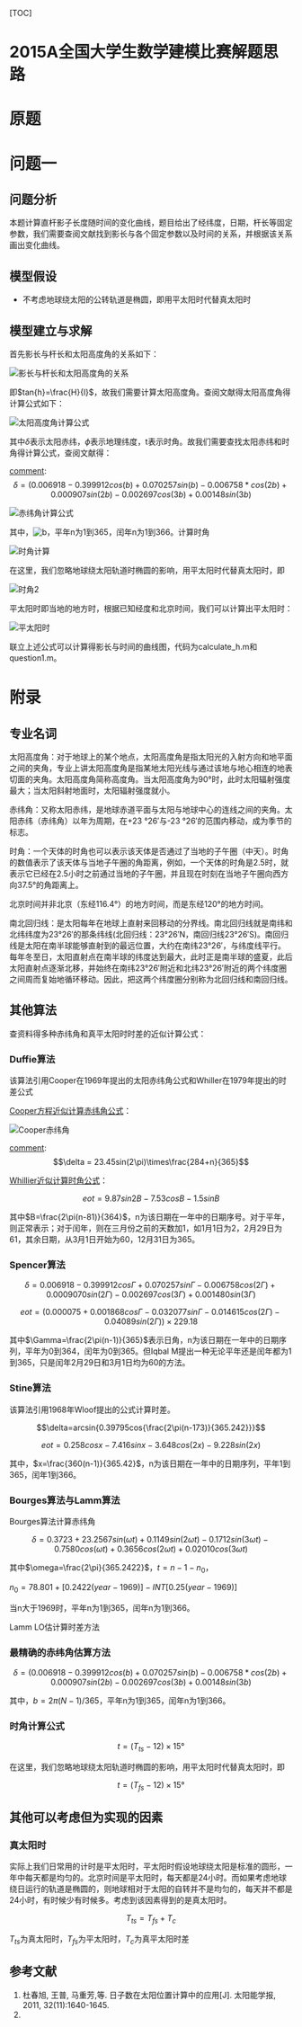 [TOC]

# 2015A全国大学生数学建模比赛解题思路

# 原题



# 问题一

## 问题分析

本题计算直杆影子长度随时间的变化曲线，题目给出了经纬度，日期，杆长等固定参数，我们需要查阅文献找到影长与各个固定参数以及时间的关系，并根据该关系画出变化曲线。

## 模型假设

- 不考虑地球绕太阳的公转轨道是椭圆，即用平太阳时代替真太阳时

## 模型建立与求解

首先影长与杆长和太阳高度角的关系如下：

![影长与杆长和太阳高度角的关系](img/影长杆长太阳高度角.png)

即$tan{h}=\frac{H}{l}$，故我们需要计算太阳高度角。查阅文献得太阳高度角得计算公式如下：

[comment]: $$sin{h}=sin{\phi}sin{\delta}+cos{\phi}cos{\delta}cos{t}​$$

![太阳高度角计算公式](img/太阳高度角公式.gif)

其中$\delta$表示太阳赤纬，$\phi$表示地理纬度，t表示时角。故我们需要查找太阳赤纬和时角得计算公式，查阅文献得：

[comment]: $$\delta=(0.006918-0.399912cos{(b)}+0.070257sin{(b)}-0.006758*cos{(2b)}+0.000907sin{(2b)}-0.002697cos{(3b)}+0.00148sin{(3b})​$$

![赤纬角计算公式](img/赤纬角计算公式.gif)

[comment]: $b=2\pi(N-1)/365$

其中，![b](img/b.gif)，平年n为1到365，闰年n为1到366。计算时角

[comment]: $$t=(T_{fs}-12)\times15°$$

![时角计算](img/时角.gif)

在这里，我们忽略地球绕太阳轨道时椭圆的影响，用平太阳时代替真太阳时，即

![时角2](img/时角2.gif)

[comment]: $$t=(T_{fs}-12)\times15°$$

平太阳时即当地的地方时，根据已知经度和北京时间，我们可以计算出平太阳时：

[comment]: $$T_{fs}=\frac{\theta-120}{15}+T_B$$

![平太阳时](img/平太阳时.gif)

联立上述公式可以计算得影长与时间的曲线图，代码为calculate_h.m和question1.m。

# 附录

## 专业名词

太阳高度角：对于地球上的某个地点，太阳高度角是指太阳光的入射方向和地平面之间的夹角，专业上讲太阳高度角是指某地太阳光线与通过该地与地心相连的地表切面的夹角。太阳高度角简称高度角。当太阳高度角为90°时，此时太阳辐射强度最大；当太阳斜射地面时，太阳辐射强度就小。

赤纬角：又称太阳赤纬，是地球赤道平面与太阳与地球中心的连线之间的夹角。太阳赤纬（赤纬角）以年为周期，在+23 °26′与-23 °26′的范围内移动，成为季节的标志。

时角：一个天体的时角也可以表示该天体是否通过了当地的子午圈（中天）。时角的数值表示了该天体与当地子午圈的角距离，例如，一个天体的时角是2.5时，就表示它已经在2.5小时之前通过当地的子午圈，并且现在时刻在当地子午圈向西方向37.5°的角距离上。

北京时间并非北京（东经116.4°）的地方时间，而是东经120°的地方时间。

南北回归线：是太阳每年在地球上直射来回移动的分界线。南北回归线就是南纬和北纬纬度为23°26′的那条纬线(北回归线：23°26′N，南回归线23°26′S)。南回归线是太阳在南半球能够直射到的最远位置，大约在南纬23°26′，与纬度线平行。每年冬至日，太阳直射点在南半球的纬度达到最大，此时正是南半球的盛夏，此后太阳直射点逐渐北移，并始终在南纬23°26′附近和北纬23°26′附近的两个纬度圈之间周而复始地循环移动。因此，把这两个纬度圈分别称为北回归线和南回归线。

## 其他算法

查资料得多种赤纬角和真平太阳时时差的近似计算公式：

### Duffie算法

该算法引用Cooper在1969年提出的太阳赤纬角公式和Whiller在1979年提出的时差公式

[Cooper方程近似计算赤纬角公式]()：

![Cooper赤纬角](img/Cooper赤纬角.gif)

[comment]: $$\delta = 23.45sin(2\pi)\times\frac{284+n}{365}$$

[Whillier近似计算时角公式]()：

$$eot=9.87sin{2B}-7.53cos{B}-1.5sin{B}$$

其中$B=\frac{2\pi(n-81)}{364}​$，n为该日期在一年中的日期序号。对于平年，则正常表示；对于闰年，则在三月份之前的天数加1，如1月1日为2，2月29日为61，其余日期，从3月1日开始为60，12月31日为365。

### Spencer算法

$$\delta=0.006918-0.399912cos{\Gamma}+0.070257sin{\Gamma}-0.006758cos{(2\Gamma)}+0.0009070sin{(2\Gamma)}-0.002697cos{(3\Gamma)}+0.001480sin{(3\Gamma)}$$

$$eot=(0.000075+0.001868cos{\Gamma}-0.032077sin{\Gamma}-0.014615cos{(2\Gamma)}-0.04089sin{(2\Gamma)})\times229.18$$

其中$\Gamma=\frac{2\pi(n-1)}{365}$表示日角，n为该日期在一年中的日期序列，平年为0到364，闰年为0到365。但Iqbal M提出一种无论平年还是闰年都为1到365，只是闰年2月29日和3月1日均为60的方法。

### Stine算法

该算法引用1968年Wloof提出的公式计算时差。

$$\delta=arcsin{0.39795cos{\frac{2\pi(n-173)}{365.242}}}$$

$$eot=0.258cos{x}-7.416sin{x}-3.648cos{(2x)}-9.228sin{(2x)}$$

其中，$x=\frac{360(n-1)}{365.42}$，n为该日期在一年中的日期序列，平年1到365，闰年1到366。

### Bourges算法与Lamm算法

Bourges算法计算赤纬角

$$\delta=0.3723+23.2567sin{(\omega t)}+0.1149sin{(2\omega t)}-0.1712sin{(3\omega t)}-0.7580cos{(\omega t)}+0.3656cos{(2\omega t)}+0.02010cos{(3\omega t)}$$

其中$\omega=\frac{2\pi}{365.2422}$，$t=n-1-n_0$，

$n_0=78.801+[0.2422(year-1969)]-INT[0.25(year-1969)]$

当n大于1969时，平年n为1到365，闰年n为1到366。

Lamm LO估计算时差方法

### 最精确的赤纬角估算方法

$$\delta=(0.006918-0.399912cos{(b)}+0.070257sin{(b)}-0.006758*cos{(2b)}+0.000907sin{(2b)}-0.002697cos{(3b)}+0.00148sin{(3b})$$

其中，$b=2\pi(N-1)/365$，平年n为1到365，闰年n为1到366。

### 时角计算公式

$$t=(T_{ts}-12)\times15°$$

在这里，我们忽略地球绕太阳轨道时椭圆的影响，用平太阳时代替真太阳时，即

$$t=(T_{fs}-12)\times15°$$



## 其他可以考虑但为实现的因素

### 真太阳时

实际上我们日常用的计时是平太阳时，平太阳时假设地球绕太阳是标准的圆形，一年中每天都是均匀的。北京时间是平太阳时，每天都是24小时。而如果考虑地球绕日运行的轨道是椭圆的，则地球相对于太阳的自转并不是均匀的，每天并不都是24小时，有时候少有时候多。考虑到该因素得到的是真太阳时。 

$$T_{ts}=T_{fs}+T_{c}$$

$T_{ts}$为真太阳时，$T_{fs}$为平太阳时，$T_{c}$为真平太阳时差

## 参考文献

1. 杜春旭, 王普, 马重芳,等. 日子数在太阳位置计算中的应用[J]. 太阳能学报, 2011, 32(11):1640-1645. 
2. 